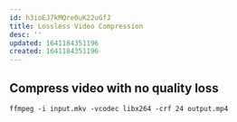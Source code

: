 ```yaml
---
id: h3ioEJ7kMQre0uK22uGfJ
title: Lossless Video Compression
desc: ''
updated: 1641184351196
created: 1641184351196
---
```


## Compress video with no quality loss

```shell
ffmpeg -i input.mkv -vcodec libx264 -crf 24 output.mp4
```
